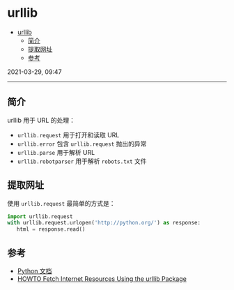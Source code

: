 # urllib

- [urllib](#urllib)
  - [简介](#简介)
  - [提取网址](#提取网址)
  - [参考](#参考)

2021-03-29, 09:47
***

## 简介

urllib 用于 URL 的处理：

- `urllib.request` 用于打开和读取 URL
- `urllib.error` 包含 `urllib.request` 抛出的异常
- `urllib.parse` 用于解析 URL
- `urllib.robotparser` 用于解析 `robots.txt` 文件

## 提取网址

使用 `urllib.request` 最简单的方式是：

```py
import urllib.request
with urllib.request.urlopen('http://python.org/') as response:
   html = response.read()
```



## 参考

- [Python 文档](https://docs.python.org/3/library/urllib.html)
- [HOWTO Fetch Internet Resources Using the urllib Package](https://docs.python.org/3/howto/urllib2.html#urllib-howto)
